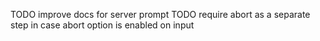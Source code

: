 TODO improve docs for server prompt
TODO require abort as a separate step in case abort option is enabled on input